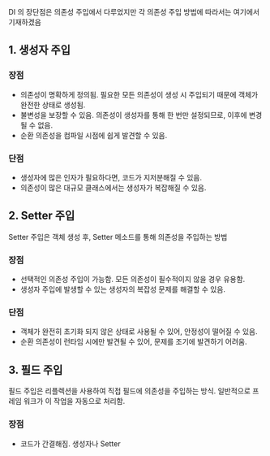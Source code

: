 
DI 의 장단점은 의존성 주입에서 다루었지만 각 의존성 주입 방법에 따라서는 여기에서 기재하겠음

## 1. 생성자 주입

### 장점

* 의존성이 명확하게 정의됨. 필요한 모든 의존성이 생성 시 주입되기 때문에 객체가 완전한 상태로 생성됨.
* 불변성을 보장할 수 있음. 의존성이 생성자를 통해 한 번만 설정되므로, 이후에 변경될 수 없음.
* 순환 의존성을 컴파일 시점에 쉽게 발견할 수 있음.

### 단점

* 생성자에 많은 인자가 필요하다면, 코드가 지저분해질 수 있음.
* 의존성이 많은 대규모 클래스에서는 생성자가 복잡해질 수 있음.


## 2. Setter 주입

Setter 주입은 객체 생성 후, Setter 메소드를 통해 의존성을 주입하는 방법

### 장점

* 선택적인 의존성 주입이 가능함. 모든 의존성이 필수적이지 않을 경우 유용함.
* 생성자 주입에 발생할 수 있는 생성자의 복잡성 문제를 해결할 수 있음.

### 단점

* 객체가 완전히 초기화 되지 않은 상태로 사용될 수 있어, 안정성이 떨어질 수 있음.
* 순환 의존성이 런타임 시에만 발견될 수 있어, 문제를 조기에 발견하기 어려움.


## 3. 필드 주입

필드 주입은 리플렉션을 사용하여 직접 필드에 의존성을 주입하는 방식. 일반적으로 프레임 워크가 이 작업을 자동으로 처리함.

### 장점

* 코드가 간결해짐. 생성자나 Setter